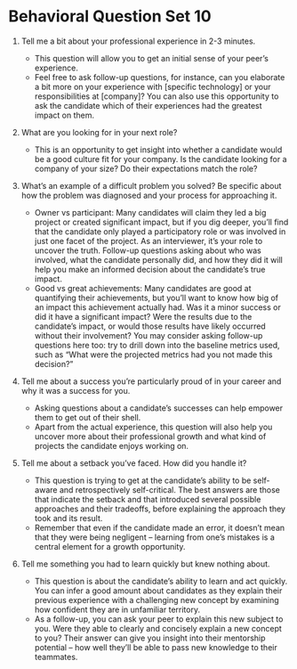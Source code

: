 # Behavioral Question Set 10

1. Tell me a bit about your professional experience in 2-3 minutes.
    - This question will allow you to get an initial sense of your peer’s experience.
    - Feel free to ask follow-up questions, for instance, can you elaborate a bit more on your experience with [specific technology] or your responsibilities at [company]? You can also use this opportunity to ask the candidate which of their experiences had the greatest impact on them.

2. What are you looking for in your next role?
    - This is an opportunity to get insight into whether a candidate would be a good culture fit for your company. Is the candidate looking for a company of your size? Do their expectations match the role?

3. What’s an example of a difficult problem you solved? Be specific about how the problem was diagnosed and your process for approaching it.
    - Owner vs participant: Many candidates will claim they led a big project or created significant impact, but if you dig deeper, you’ll find that the candidate only played a participatory role or was involved in just one facet of the project. As an interviewer, it’s your role to uncover the truth. Follow-up questions asking about who was involved, what the candidate personally did, and how they did it will help you make an informed decision about the candidate’s true impact.
    - Good vs great achievements: Many candidates are good at quantifying their achievements, but you’ll want to know how big of an impact this achievement actually had. Was it a minor success or did it have a significant impact? Were the results due to the candidate’s impact, or would those results have likely occurred without their involvement? You may consider asking follow-up questions here too: try to drill down into the baseline metrics used, such as “What were the projected metrics had you not made this decision?”

4. Tell me about a success you’re particularly proud of in your career and why it was a success for you.
    - Asking questions about a candidate’s successes can help empower them to get out of their shell.
    - Apart from the actual experience, this question will also help you uncover more about their professional growth and what kind of projects the candidate enjoys working on.
 
5. Tell me about a setback you’ve faced. How did you handle it?
    - This question is trying to get at the candidate’s ability to be self-aware and retrospectively self-critical. The best answers are those that indicate the setback and that introduced several possible approaches and their tradeoffs, before explaining the approach they took and its result.
    - Remember that even if the candidate made an error, it doesn’t mean that they were being negligent – learning from one’s mistakes is a central element for a growth opportunity.

6. Tell me something you had to learn quickly but knew nothing about.
    - This question is about the candidate’s ability to learn and act quickly. You can infer a good amount about candidates as they explain their previous experience with a challenging new concept by examining how confident they are in unfamiliar territory.
    - As a follow-up, you can ask your peer to explain this new subject to you. Were they able to clearly and concisely explain a new concept to you? Their answer can give you insight into their mentorship potential – how well they’ll be able to pass new knowledge to their teammates.
